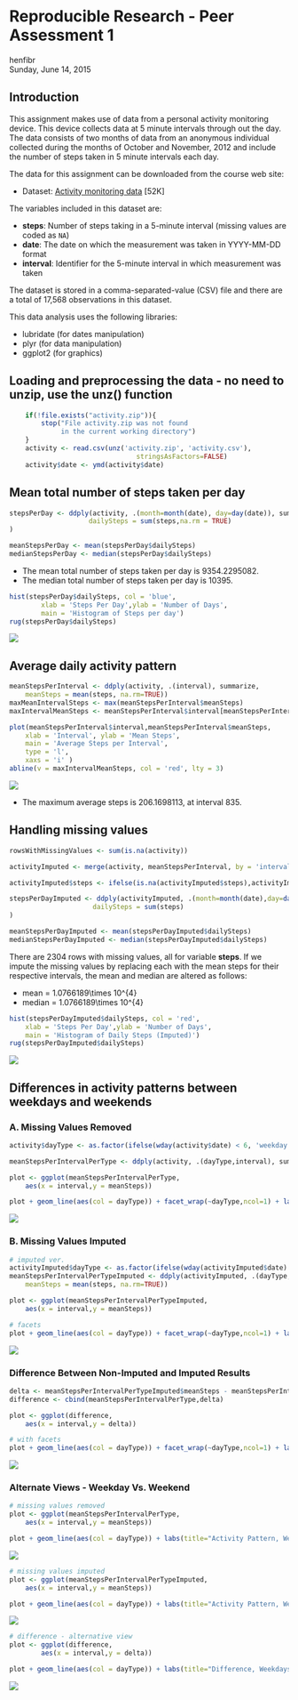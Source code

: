 # Reproducible Research - Peer Assessment 1
henfibr  
Sunday, June 14, 2015  

## Introduction

This assignment makes use of data from a personal activity monitoring
device. This device collects data at 5 minute intervals through out the
day. The data consists of two months of data from an anonymous
individual collected during the months of October and November, 2012
and include the number of steps taken in 5 minute intervals each day.

The data for this assignment can be downloaded from the course web site:

* Dataset: [Activity monitoring data](https://d396qusza40orc.cloudfront.net/repdata%2Fdata%2Factivity.zip) [52K]

The variables included in this dataset are:

* **steps**: Number of steps taking in a 5-minute interval (missing
    values are coded as `NA`)
* **date**: The date on which the measurement was taken in YYYY-MM-DD
    format
* **interval**: Identifier for the 5-minute interval in which
    measurement was taken


The dataset is stored in a comma-separated-value (CSV) file and there
are a total of 17,568 observations in this dataset.

This data analysis uses the following libraries:

* lubridate (for dates manipulation)
* plyr (for data manipulation)
* ggplot2 (for graphics)



## Loading and preprocessing the data - no need to unzip, use the unz() function

```r
	if(!file.exists("activity.zip")){
		stop("File activity.zip was not found
			 in the current working directory")
	}
	activity <- read.csv(unz('activity.zip', 'activity.csv'),
								stringsAsFactors=FALSE)
	activity$date <- ymd(activity$date)
```


## Mean total number of steps taken per day

```r
stepsPerDay <- ddply(activity, .(month=month(date), day=day(date)), summarize,
                    dailySteps = sum(steps,na.rm = TRUE)
)

meanStepsPerDay <- mean(stepsPerDay$dailySteps)
medianStepsPerDay <- median(stepsPerDay$dailySteps)
```

* The mean total number of steps taken per day is 9354.2295082.  
* The median total number of steps taken per day is 10395.


```r
hist(stepsPerDay$dailySteps, col = 'blue',
		xlab = 'Steps Per Day',ylab = 'Number of Days',
		main = 'Histogram of Steps per day')
rug(stepsPerDay$dailySteps)
```

![](PA1_template_files/figure-html/hist1-1.png) 

## Average daily activity pattern


```r
meanStepsPerInterval <- ddply(activity, .(interval), summarize, 
	meanSteps = mean(steps, na.rm=TRUE))
maxMeanIntervalSteps <- max(meanStepsPerInterval$meanSteps)
maxIntervalMeanSteps <- meanStepsPerInterval$interval[meanStepsPerInterval$meanSteps==maxMeanIntervalSteps]
```


```r
plot(meanStepsPerInterval$interval,meanStepsPerInterval$meanSteps, 
	xlab = 'Interval', ylab = 'Mean Steps', 
	main = 'Average Steps per Interval', 
	type = 'l', 
	xaxs = 'i' )
abline(v = maxIntervalMeanSteps, col = 'red', lty = 3)
```

![](PA1_template_files/figure-html/timeseries1-1.png) 

* The maximum average steps is 206.1698113, at interval 835.  

## Handling missing values


```r
rowsWithMissingValues <- sum(is.na(activity))

activityImputed <- merge(activity, meanStepsPerInterval, by = 'interval', all.x = TRUE)

activityImputed$steps <- ifelse(is.na(activityImputed$steps),activityImputed$meanSteps,activityImputed$steps)

stepsPerDayImputed <- ddply(activityImputed, .(month=month(date),day=day(date)), summarize,
                     dailySteps = sum(steps)
)

meanStepsPerDayImputed <- mean(stepsPerDayImputed$dailySteps)
medianStepsPerDayImputed <- median(stepsPerDayImputed$dailySteps)
```


There are 2304 rows with missing values, all for variable **steps**. 
If we impute the missing values by replacing each with the mean steps for their respective intervals, the mean and median are altered as follows:

* mean = 1.0766189\times 10^{4}
* median = 1.0766189\times 10^{4}  



```r
hist(stepsPerDayImputed$dailySteps, col = 'red',
	xlab = 'Steps Per Day',ylab = 'Number of Days',
	main = 'Histogram of Daily Steps (Imputed)')
rug(stepsPerDayImputed$dailySteps)
```

![](PA1_template_files/figure-html/hist2-1.png) 

## Differences in activity patterns between weekdays and weekends

### A. Missing Values Removed

```r
activity$dayType <- as.factor(ifelse(wday(activity$date) < 6, 'weekday', 'weekend'))

meanStepsPerIntervalPerType <- ddply(activity, .(dayType,interval), summarize, meanSteps = mean(steps, na.rm=TRUE))

plot <- ggplot(meanStepsPerIntervalPerType, 
	aes(x = interval,y = meanSteps))

plot + geom_line(aes(col = dayType)) + facet_wrap(~dayType,ncol=1) + labs(title=" Pattern, Weekdays Vs. Weekends") + xlab('Five-Minute Interval') + ylab('Mean Steps') + theme_bw() + theme(legend.position="none")
```

![](PA1_template_files/figure-html/weekdaysVSweekends-1.png) 

### B. Missing Values Imputed


```r
# imputed ver.
activityImputed$dayType <- as.factor(ifelse(wday(activityImputed$date) < 6, 'weekday', 'weekend'))
meanStepsPerIntervalPerTypeImputed <- ddply(activityImputed, .(dayType,interval), summarize, 
	meanSteps = mean(steps, na.rm=TRUE))

plot <- ggplot(meanStepsPerIntervalPerTypeImputed, 
	aes(x = interval,y = meanSteps))

# facets
plot + geom_line(aes(col = dayType)) + facet_wrap(~dayType,ncol=1) + labs(title=" Pattern, Weekdays Vs. Weekends") + xlab('Five-Minute Interval') + ylab('Mean Steps (Imputed)') + theme_bw() + theme(legend.position="none")
```

![](PA1_template_files/figure-html/weekdaysVSweekendsImputed-1.png) 

### Difference Between Non-Imputed and Imputed Results

```r
delta <- meanStepsPerIntervalPerTypeImputed$meanSteps - meanStepsPerIntervalPerType$meanSteps
difference <- cbind(meanStepsPerIntervalPerType,delta)

plot <- ggplot(difference, 
	aes(x = interval,y = delta))

# with facets
plot + geom_line(aes(col = dayType)) + facet_wrap(~dayType,ncol=1) + labs(title="Difference, Weekdays Vs. Weekends") + xlab('Five-Minute Interval') + ylab('Delta') + theme_bw() + theme(legend.position="none")
```

![](PA1_template_files/figure-html/delta-1.png) 

### Alternate Views - Weekday Vs. Weekend

```r
# missing values removed
plot <- ggplot(meanStepsPerIntervalPerType,
	aes(x = interval,y = meanSteps))

plot + geom_line(aes(col = dayType)) + labs(title="Activity Pattern, Weekdays Vs. Weekends") + xlab('Five-Minute Interval') + ylab('Mean Steps') + theme_bw()
```

![](PA1_template_files/figure-html/overlaidplots-1.png) 

```r
# missing values imputed
plot <- ggplot(meanStepsPerIntervalPerTypeImputed, 
	aes(x = interval,y = meanSteps))

plot + geom_line(aes(col = dayType)) + labs(title="Activity Pattern, Weekdays Vs. Weekends") + xlab('Five Minute Interval') + ylab('Mean Steps (Imputed)') + theme_bw()
```

![](PA1_template_files/figure-html/overlaidplots-2.png) 

```r
# difference - alternative view
plot <- ggplot(difference, 
		aes(x = interval,y = delta))

plot + geom_line(aes(col = dayType)) + labs(title="Difference, Weekdays Vs. Weekends") + xlab('Five Minute Interval') + ylab('Delta vs Imputed') + theme_bw()
```

![](PA1_template_files/figure-html/overlaidplots-3.png) 

